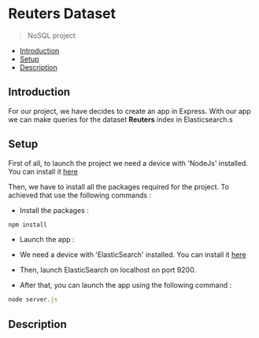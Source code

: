 # Reuters Dataset

>NoSQL project

- [Introduction](#introduction)
- [Setup](#setup)
- [Description](#description)

## Introduction

For our project, we have decides to create an app in Express. With our app we can make queries for the dataset **Reuters** index in Elasticsearch.s

## Setup

First of all, to launch the project we need a device with 'NodeJs' installed. You can install it [here](https://nodejs.org/en/)

Then, we have to install all the packages required for the project. To achieved that use the following commands :

* Install the packages :

```js
npm install
```

* Launch the app :

- We need a device with 'ElasticSearch' installed. You can install it [here](https://www.elastic.co/fr/downloads/elasticsearch)

- Then, launch ElasticSearch on localhost on port 9200.

- After that, you can launch the app using the following command :

```js
node server.js
```

## Description
